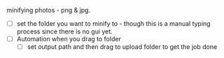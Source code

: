 minifying photos - png & jpg.

- [ ] set the folder you want to minify to - though this is a manual typing process since there is no gui yet.
- [ ] Automation when you drag to folder
    - [ ] set output path and then drag to upload folder to get the job done
